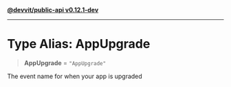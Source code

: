 [**@devvit/public-api v0.12.1-dev**](../README.md)

---

# Type Alias: AppUpgrade

> **AppUpgrade** = `"AppUpgrade"`

The event name for when your app is upgraded
